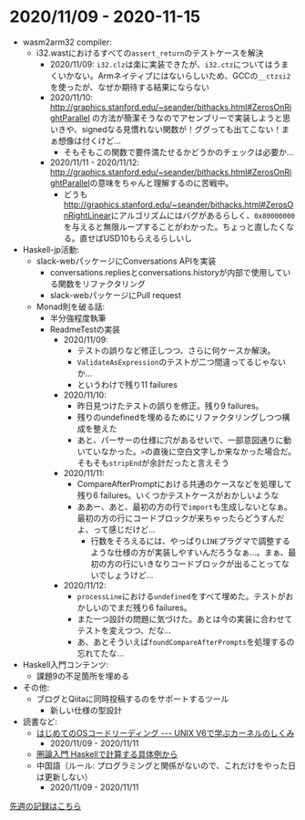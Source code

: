 # 2020/11/09 - 2020-11-15

- wasm2arm32 compiler:
    - i32.wastにおけるすべての`assert_return`のテストケースを解決
        - 2020/11/09: `i32.clz`は楽に実装できたが、`i32.ctz`についてはうまくいかない。Armネイティブにはないらしいため、GCCの`__ctzsi2`を使ったが、なぜか期待する結果にならない
        - 2020/11/10: <http://graphics.stanford.edu/~seander/bithacks.html#ZerosOnRightParallel> の方法が簡潔そうなのでアセンブリーで実装しようと思いきや、signedなる見慣れない関数が！ググっても出てこない！まぁ想像は付くけど...
            - そもそもこの関数で要件満たせるかどうかのチェックは必要か...
        - 2020/11/11 - 2020/11/12: <http://graphics.stanford.edu/~seander/bithacks.html#ZerosOnRightParallel>の意味をちゃんと理解するのに苦戦中。
            - どうも<http://graphics.stanford.edu/~seander/bithacks.html#ZerosOnRightLinear>にアルゴリズムにはバグがあるらしく、`0x80000000`を与えると無限ループすることがわかった。ちょっと直したくなる。直せばUSD10もらえるらしいし
- Haskell-jp活動:
    - slack-webパッケージにConversations APIを実装
        - conversations.repliesとconversations.historyが内部で使用している関数をリファクタリング
        - slack-webパッケージにPull request
    - Monad則を破る話:
        - 半分強程度執筆
        - ReadmeTestの実装
            - 2020/11/09:
                - テストの誤りなど修正しつつ、さらに何ケースか解決。
                - `ValidateAsExpression`のテストが二つ間違ってるじゃないか...
                - というわけで残り11 failures
            - 2020/11/10:
                - 昨日見つけたテストの誤りを修正。残り9 failures。
                - 残りのundefinedを埋めるためにリファクタリングしつつ構成を整えた
                - あと、パーサーの仕様に穴があるせいで、一部意図通りに動いていなかった。`>`の直後に空白文字しか来なかった場合だ。そもそも`stripEnd`が余計だったと言えそう
            - 2020/11/11:
                - CompareAfterPromptにおける共通のケースなどを処理して残り6 failures。いくつかテストケースがおかしいような
                - ああー、あと、最初の方の行で`import`も生成しないとなぁ。最初の方の行にコードブロックが来ちゃったらどうすんだよ、って感じだけど...
                    - 行数をそろえるには、やっぱり`LINE`プラグマで調整するような仕様の方が実装しやすいんだろうなぁ...。まぁ、最初の方の行にいきなりコードブロックが出ることってないでしょうけど...
            - 2020/11/12:
                - `processLine`における`undefined`をすべて埋めた。テストがおかしいのでまだ残り6 failures。
                - また一つ設計の問題に気づけた。あとは今の実装に合わせてテストを変えつつ、だな...
                - あ、あとそういえば`foundCompareAfterPrompts`を処理するの忘れてたな...
- Haskell入門コンテンツ:
    - 課題9の不足箇所を埋める
- その他:
    - ブログとQiitaに同時投稿するのをサポートするツール
        - 新しい仕様の型設計
- 読書など:
    - [はじめてのOSコードリーディング --- UNIX V6で学ぶカーネルのしくみ](https://gihyo.jp/dp/ebook/2013/978-4-7741-5517-3)
        - 2020/11/09 - 2020/11/11
    - [圏論入門 Haskellで計算する具体例から](https://www.nippyo.co.jp/shop/book/8340.html)
    - 中国語（ルール: プログラミングと関係がないので、これだけをやった日は更新しない）
        - 2020/11/09 - 2020/11/11

[先週の記録はこちら](https://github.com/igrep/daily-commits/blob/6b08329f972d281fddd6ce73511ba6879ab47d2d/yesterday.md)

